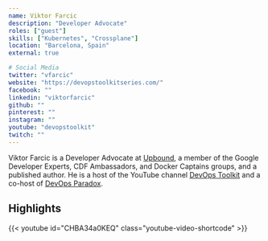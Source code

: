 ```yaml
---
name: Viktor Farcic
description: "Developer Advocate"
roles: ["guest"]
skills: ["Kubernetes", "Crossplane"]
location: "Barcelona, Spain"
external: true

# Social Media 
twitter: "vfarcic"
website: "https://devopstoolkitseries.com/"
facebook: ""
linkedin: "viktorfarcic"
github: ""
pinterest: ""
instagram: ""
youtube: "devopstoolkit"
twitch: ""
---
```

<!-- markdownlint-disable MD041-->
Viktor Farcic is a Developer Advocate at [Upbound](https://www.upbound.io/), a member of the Google Developer Experts, CDF Ambassadors, and Docker Captains groups, and a published author. He is a host of the YouTube channel [DevOps Toolkit](https://www.youtube.com/c/devopstoolkit) and a co-host of [DevOps Paradox](https://youtube.com/c/DevOpsParadox).

<!--more-->

## Highlights

{{< youtube id="CHBA34a0KEQ" class="youtube-video-shortcode" >}}
